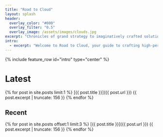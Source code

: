 ```yaml
---
title: "Road to Cloud"
layout: splash
header:
  overlay_color: "#000"
  overlay_filter: "0.5"
  overlay_image: /assets/images/clouds.jpg
excerpt: "Chronicles of grand strategy to imaginatively crafted solutions with creative implementations!"
intro: 
  - excerpt: "Welcome to Road to Cloud, your guide to crafting high-performance, cost-effective, and resilient solutions for your enterprise journey."
---
```


{% include feature_row id="intro" type="center" %}

# Latest
{% for post in site.posts limit:1 %}
  [{{ post.title }}]({{ post.url }})
  {{ post.excerpt | truncate: 156 }}
{% endfor %}

## Recent
{% for post in site.posts offset:1 limit:3 %}
  [{{ post.title }}]({{ post.url }})
  {{ post.excerpt | truncate: 156 }}
{% endfor %}
